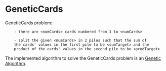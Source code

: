 GeneticCards
============

GeneticCards problem:

  		- there are <numCards> cards numbered from 1 to <numCards>
  		
  		- split the given <numCards> in 2 piles such that the sum of
  		the cards' values in the first pile to be <sumTarget> and the 
  		product of the cards' values in the second pile to be <prodTarget> 
  		
The implemented algorithm to solve the GeneticCards problem is an [Genetic Algorithm](http://en.wikipedia.org/wiki/Genetic_algorithm).

